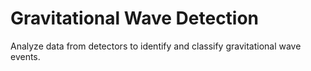 # Gravitational Wave Detection
Analyze data from detectors to identify and classify gravitational wave events.
